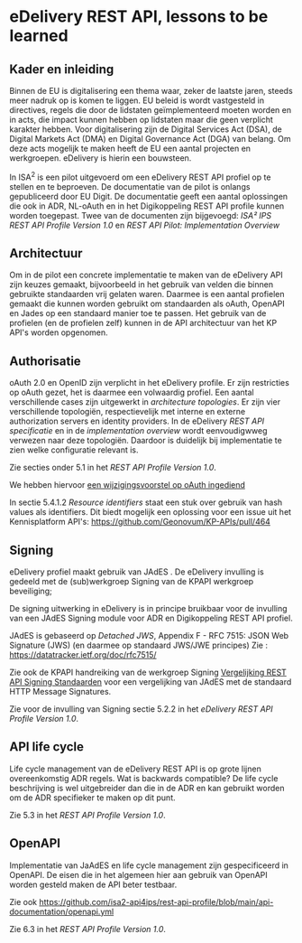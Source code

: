 # eDelivery REST API, lessons to be learned

## Kader en inleiding

Binnen de EU is digitalisering een thema waar, zeker de laatste jaren, steeds 
meer nadruk op is komen te liggen. EU beleid is wordt vastgesteld in directives, 
regels die door de lidstaten geïmplementeerd moeten worden en in acts, die 
impact kunnen hebben op lidstaten maar die geen verplicht karakter hebben. 
Voor digitalisering zijn de Digital Services Act (DSA), de Digital Markets Act (DMA) 
en Digital Governance Act (DGA) van belang. 
Om deze acts mogelijk te maken heeft de EU een aantal projecten en werkgroepen. 
eDelivery is hierin een bouwsteen. 

In ISA<sup>2</sup> is een pilot uitgevoerd om een eDelivery REST API profiel op te 
stellen en te beproeven. De documentatie van de pilot is onlangs gepubliceerd door EU Digit. 
De documentatie geeft een aantal oplossingen die ook in ADR, NL-oAuth en in het 
Digikoppeling REST API profile kunnen worden toegepast. Twee van de documenten zijn bijgevoegd: 
_ISA² IPS REST API Profile Version 1.0_ en _REST API Pilot: Implementation Overview_

## Architectuur
Om in de pilot een concrete implementatie te maken van de eDelivery API zijn keuzes 
gemaakt, bijvoorbeeld in het gebruik van velden die binnen gebruikte standaarden 
vrij gelaten waren. Daarmee is een aantal profielen gemaakt die kunnen worden 
gebruikt om standaarden als oAuth, OpenAPI en Jades op een standaard manier toe 
te passen. Het gebruik van de profielen (en de profielen zelf) kunnen in de 
API architectuur van het KP API's worden opgenomen.

## Authorisatie
oAuth 2.0 en OpenID zijn verplicht in het eDelivery profile. Er zijn restricties op 
oAuth gezet, het is daarmee een volwaardig profiel. Een aantal verschillende cases 
zijn uitgewerkt in  _architecture topologies_. Er zijn vier verschillende topologiën,
respectievelijk met interne  en externe authorization servers en identity providers. 
In de eDelivery _REST API specificatie_ en in de _implementation overview_ wordt 
eenvoudigwweg verwezen naar deze topologiën. Daardoor is duidelijk bij implementatie 
te zien welke configuratie relevant is.

Zie secties onder 5.1 in het _REST API Profile Version 1.0_.

We hebben hiervoor [een wijzigingsvoorstel op oAuth ingediend](https://github.com/Logius-standaarden/OAuth-NL-profiel/issues/27)

In sectie 5.4.1.2 _Resource identifiers_ staat een stuk over gebruik van hash values als
identifiers. Dit biedt mogelijk een oplossing voor een issue uit het Kennisplatform API's:
https://github.com/Geonovum/KP-APIs/pull/464 

## Signing
eDelivery profiel maakt gebruik van JAdES . De eDelivery invulling is gedeeld met de (sub)werkgroep 
Signing van de KPAPI werkgroep beveiliging;

De signing uitwerking in eDelivery is in principe bruikbaar voor de invulling van een JAdES 
Signing module voor ADR en Digikoppeling REST API profiel.

JAdES is gebaseerd op _Detached JWS_,  Appendix F - RFC 7515: JSON Web Signature (JWS)  (en daarmee op standaard JWS/JWE principes)
Zie : https://datatracker.ietf.org/doc/rfc7515/

Zie ook de KPAPI handreiking van de werkgroep Signing [Vergelijking REST API Signing Standaarden](https://geonovum.github.io/KP-APIs/publicaties/REST_API_Signing_Standaarden/) voor een vergelijking van JAdES  met de standaard HTTP Message Signatures.

Zie voor de invulling van Signing sectie 5.2.2 in het _eDelivery REST API Profile Version 1.0_.

## API life cycle
Life cycle management van de eDelivery REST API is op grote lijnen overeenkomstig 
ADR regels. Wat is backwards compatible? 
De life cycle beschrijving is wel uitgebreider dan die in de ADR en kan gebruikt
worden om de ADR specifieker te maken op dit punt.

Zie 5.3 in het _REST API Profile Version 1.0_.

## OpenAPI
Implementatie van JaAdES en life cycle management zijn gespecificeerd in OpenAPI. De eisen die in het algemeen hier aan gebruik van OpenAPI worden gesteld maken de API beter testbaar.

Zie ook https://github.com/isa2-api4ips/rest-api-profile/blob/main/api-documentation/openapi.yml

Zie 6.3 in het _REST API Profile Version 1.0_.
